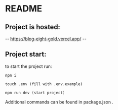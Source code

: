 # README

## Project is hosted:

-- https://blog-eight-gold.vercel.app/ --

## Project start:

to start the project run:

```
npm i

touch .env (fill with .env.example)

npm run dev (start project)
```

Additional commands can be found in package.json .

